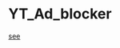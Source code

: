# YT_Ad_blocker
[see](https://drive.google.com/file/d/1jll8sqLLtM1BCfGuqxLzUwAQJ0pBtzT2/view?usp=drive_link)
